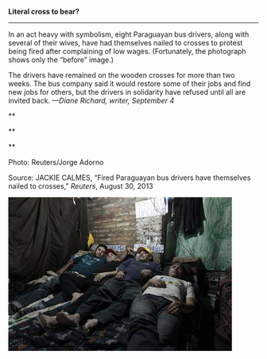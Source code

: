 **Literal cross to bear?**

****

In an act heavy with symbolism, eight Paraguayan bus drivers, along with several of their wives, have had themselves nailed to crosses to protest being fired after complaining of low wages. (Fortunately, the photograph shows only the “before” image.) 

The drivers have remained on the wooden crosses for more than two weeks. The bus company said it would restore some of their jobs and find new jobs for others, but the drivers in solidarity have refused until all are invited back. *—Diane Richard, writer, September 4*

**

**

**

Photo: Reuters/Jorge Adorno

Source: JACKIE CALMES, “Fired Paraguayan bus drivers have themselves nailed to crosses,” *Reuters*, August 30, 2013 

![](../images/13-09-04_79.19_CrucifixionEDIT-1.jpeg)

